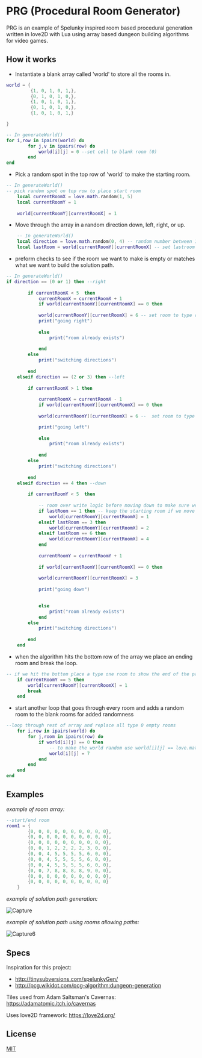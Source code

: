 
# PRG (Procedural Room Generator)

PRG is an example of Spelunky inspired room based procedural generation written in love2D with Lua using array based dungeon building algorithms for video games.

## How it works
* Instantiate a blank array called 'world' to store all the rooms in.
```lua
world = {
         {1, 0, 1, 0, 1,},
         {0, 1, 0, 1, 0,},
         {1, 0, 1, 0, 1,},
         {0, 1, 0, 1, 0,},
         {1, 0, 1, 0, 1,}

}

-- In generateWorld()
for i,row in ipairs(world) do
        for j,v in ipairs(row) do
            world[i][j] = 0 --set cell to blank room (0)
        end
end
```
* Pick a random spot in the top row of 'world' to make the starting room.
```lua
-- In generateWorld()
-- pick random spot on top row to place start room
    local currentRoomX = love.math.random(1, 5)
    local currentRoomY = 1
    
    world[currentRoomY][currentRoomX] = 1
```
* Move through the array in a random direction down, left, right, or up.
```lua
    -- In generateWorld()
    local direction = love.math.random(0, 4) -- random number between 1 and 5 for random distribution
    local lastRoom = world[currentRoomY][currentRoomX] -- set lastroom var to check if we need to overwrite a room
```
* preform checks to see if the room we want to make is empty or matches what we want to build the solution path.
```lua
-- In generateWorld()
if direction == (0 or 1) then --right
       
        if currentRoomX < 5  then  
            currentRoomX = currentRoomX + 1
            if world[currentRoomY][currentRoomX] == 0 then 
            
            world[currentRoomY][currentRoomX] = 6 -- set room to type right or left
            print("going right")
                
            else
                print("room already exists")
                
            end
        else
            print("switching directions")
          
        end
    elseif direction == (2 or 3) then --left
       
        if currentRoomX > 1 then 
            
            currentRoomX = currentRoomX - 1 
            if world[currentRoomY][currentRoomX] == 0 then 
               
            world[currentRoomY][currentRoomX] = 6 --  set room to type left or left

            print("going left")
                
            else
                print("room already exists")
                
            end
        else
            print("switching directions")
            
        end
    elseif direction == 4 then --down
       
        if currentRoomY < 5  then 
        
            -- room over write logic before moving down to make sure we have an opening
            if lastRoom == 1 then -- keep the starting room if we move down right away
                world[currentRoomY][currentRoomX] = 1
            elseif lastRoom == 3 then 
                world[currentRoomY][currentRoomX] = 2
            elseif lastRoom == 6 then
                world[currentRoomY][currentRoomX] = 4
            end
            
            currentRoomY = currentRoomY + 1 
           
            if world[currentRoomY][currentRoomX] == 0 then  
             
            world[currentRoomY][currentRoomX] = 3 
            
            print("going down")
            

            else
                print("room already exists")
            end
        else
            print("switching directions")
            
        end
    end
```
* when the algorithm hits the bottom row of the array we place an ending room and break the loop.
```lua
-- if we hit the bottom place a type one room to show the end of the path
    if currentRoomY == 5 then 
        world[currentRoomY][currentRoomX] = 1
        break
    end
```
* start another loop that goes through every room and adds a random room to the blank rooms for added randomness
```lua
--loop through rest of array and replace all type 0 empty rooms
    for i,row in ipairs(world) do
        for j,room in ipairs(row) do
            if world[i][j] == 0 then 
                -- to make the world random use world[i][j] == love.math.random(1, number of rooms we can use)
                world[i][j] = 7
            end
        end
    end
end
```

## Examples
_example of room array:_
```lua
--start/end room
room1 = {
        {0, 0, 0, 0, 0, 0, 0, 0, 0, 0},
        {0, 0, 0, 0, 0, 0, 0, 0, 0, 0},
        {0, 0, 0, 0, 0, 0, 0, 0, 0, 0},
        {0, 0, 1, 2, 2, 2, 2, 3, 0, 0},
        {0, 0, 4, 5, 5, 5, 5, 6, 0, 0},
        {0, 0, 4, 5, 5, 5, 5, 6, 0, 0},
        {0, 0, 4, 5, 5, 5, 5, 6, 0, 0},
        {0, 0, 7, 8, 8, 8, 8, 9, 0, 0},
        {0, 0, 0, 0, 0, 0, 0, 0, 0, 0},
        {0, 0, 0, 0, 0, 0, 0, 0, 0, 0}
    }
```

_example of solution path generation:_

![Capture](https://user-images.githubusercontent.com/98721077/155422444-aede732e-6a0c-402f-937e-d4496aa2c7cc.PNG)

_example of solution path using rooms allowing paths:_

![Capture6](https://user-images.githubusercontent.com/98721077/155422506-a92aeccd-8f2c-4f36-a7d4-9ec963650150.PNG)

## Specs
Inspiration for this project:
 * http://tinysubversions.com/spelunkyGen/
 * http://pcg.wikidot.com/pcg-algorithm:dungeon-generation

Tiles used from Adam Saltsman's Cavernas: https://adamatomic.itch.io/cavernas

Uses love2D framework: https://love2d.org/

## License
[MIT](https://choosealicense.com/licenses/mit/)

